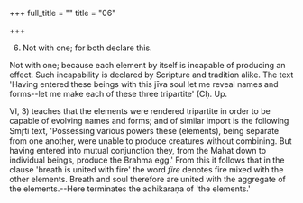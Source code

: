 +++
full_title = ""
title = "06"

+++


6. Not with one; for both declare this.

Not with one; because each element by itself is incapable of producing an effect. Such incapability is declared by Scripture and tradition alike. The text 'Having entered these beings with this jīva soul let me reveal names and forms--let me make each of these three tripartite' (Cḥ. Up.

 VI, 3) teaches that the elements were rendered tripartite in order to be capable of evolving names and forms; and of similar import is the following Smr̥ti text, 'Possessing various powers these (elements), being separate from one another, were unable to produce creatures without combining. But having entered into mutual conjunction they, from the Mahat down to individual beings, produce the Brahma egg.' From this it follows that in the clause 'breath is united with fire' the word _fire_ denotes fire mixed with the other elements. Breath and soul therefore are united with the aggregate of the elements.--Here terminates the adhikaraṇa of 'the elements.'

